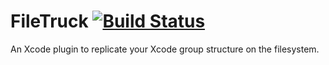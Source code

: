 FileTruck [![Build Status](https://travis-ci.org/FileTruck/FileTruck.png?branch=master)](https://travis-ci.org/ChrisGrant/FileTruck) 
=========
An Xcode plugin to replicate your Xcode group structure on the filesystem.
